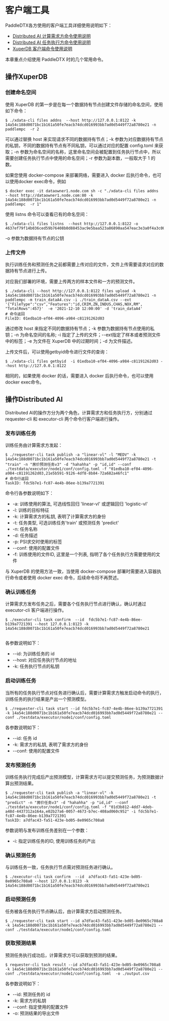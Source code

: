 # 客户端工具

PaddleDTX各方使用的客户端工具详细使用说明如下：

* [Distributed AI 计算需求方命令使用说明](https://github.com/PaddlePaddle/PaddleDTX/blob/master/dai/requester/cmd/README.md)
* [Distributed AI 任务执行方命令使用说明](https://github.com/PaddlePaddle/PaddleDTX/blob/master/dai/executor/cmd/README.md)
* [XuperDB 客户端命令使用说明](./../xdb/cmd/client/README.md)

本章重点介绍使用 PaddleDTX 时的几个常用命令。

## 操作XuperDB

### 创建命名空间

使用 XuperDB 的第一步是在每一个数据持有节点创建文件存储的命名空间，使用如下命令：

```
$ ./xdata-cli files addns  --host http://127.0.0.1:8122 -k 14a54c188d0071bc1b161a50fe7eacb74dcd016993bb7ad0d5449f72a8780e21 -n paddlempc  -r 2
```

可以通过替换 host 来实现请求不同的数据持有节点；-k 参数为对应数据持有节点的私钥，不同的数据持有节点有不同私钥，可以通过对应的配置 config.toml 来获取；-n 参数为命名空间的名称，这里命名空间会被配置到任务执行节点中，所以需要创建任务执行节点中使用的命名空间；-r 参数为副本数，一般取大于 1 的数。

如果您使用 docker-compose 来部署网络，需要进入 docker 后执行命令，也可以使用docker exec命令，例如

```
$ docker exec -it dataowner1.node.com sh -c "./xdata-cli files addns  --host http://dataowner1.node.com:80 -k 14a54c188d0071bc1b161a50fe7eacb74dcd016993bb7ad0d5449f72a8780e21 -n paddlempc  -r 1"
```

使用 listns 命令可以查看已有的命名空间：

```
$ ./xdata-cli files listns  --host http://127.0.0.1:8122 -o 4637ef79f14b036ced59b76408b0d88453ac9e5baa523a86890aa547eac3e3a0f4a3c005178f021c1b060d916f42082c18e1d57505cdaaeef106729e6442f4e5
```

-o 参数为数据持有节点的公钥

### 上传文件

执行训练任务和预测任务之前都需要上传对应的文件，文件上传需要请求对应的数据持有节点进行上传。

对应我们部署的环境，需要上传两方的样本文件和一方的预测文件。

```
$ ./xdata-cli --host http://127.0.0.1:8122 files upload -k 14a54c188d0071bc1b161a50fe7eacb74dcd016993bb7ad0d5449f72a8780e21 -n paddlempc -m train_dataA4.csv -i ./train_dataA.csv --ext '{"FileType":"csv","Features":"id,CRIM,ZN,INDUS,CHAS,NOX,RM", "TotalRows":457}'  -e '2021-12-10 12:00:00' -d 'train_dataA4'
# 命令返回
FileID: 01edba10-ef04-4096-a984-c81191262d03
```

通过修改 host 来指定不同的数据持有节点；-k 参数为数据持有节点使用的私钥；-n 为命名空间的名称; -i 指定了上传的文件；--ext指定了样本或者预测文件中的标签；-e 为文件在 XuperDB 中的过期时间；-d 为文件描述。

上传文件后，可以使用getbyid命令进行文件的查询：

```
$ ./xdata-cli files getbyid  -i 01edba10-ef04-4096-a984-c81191262d03 --host http://127.0.0.1:8122
```

相同的，如果使用 docker 的话，需要进入 docker 后执行命令，也可以使用docker exec命令。

## 操作Distributed AI

Distributed AI的操作方分为两个角色，计算需求方和任务执行方，分别通过 requester-cli 和 executor-cli 两个命令行客户端进行操作。

### 发布训练任务

训练任务由计算需求方发起：

```
$ ./requester-cli task publish -a "linear-vl" -l "MEDV" -k 14a54c188d0071bc1b161a50fe7eacb74dcd016993bb7ad0d5449f72a8780e21 -t "train" -n "房价预测任务v3" -d "hahahha" -p "id,id" --conf ./testdata/executor/node1/conf/config.toml -f "01edba10-ef04-4096-a984-c81191262d03,21e5b591-9126-4df8-8b84-72a682a46fc1"
# 命令行返回
TaskID: fdc5b7e1-fc87-4e4b-86ee-b139a7721391
```

命令行各参数说明如下：

* -a: 训练使用的算法, 可选线性回归 'linear-vl' 或逻辑回归 'logistic-vl'
* -l: 训练的目标特征
* -k: 计算需求方的私钥, 表明了计算需求方的身份
* -t: 任务类型, 可选训练任务'train' 或预测任务 'predict'
* -n: 任务名称
* -d: 任务描述
* -p: PSI求交时使用的标签
* --conf: 使用的配置文件
* -f: 训练使用的文件ID, 这里是一个列表, 指明了各个任务执行方需要使用的文件

与 XuperDB 的使用方法一致，当使用 docker-compose 部署时需要进入容器执行命令或者使用 docker exec 命令，后续命令将不再赘述。

### 确认训练任务

计算需求方发布任务之后，需要各个任务执行节点进行确认，确认时通过 executor-cli 客户端进行操作。

```
$ ./executor-cli task confirm  --id  fdc5b7e1-fc87-4e4b-86ee-b139a7721391 --host 127.0.0.1:8123 -k 14a54c188d0071bc1b161a50fe7eacb74dcd016993bb7ad0d5449f72a8780e21
 
```

各参数说明如下：
* --id: 为训练任务的 id
* --host: 对应任务执行节点的地址
* -k: 任务执行节点的私钥

### 启动训练任务

当所有的任务执行节点对任务进行确认后，需要计算需求方触发启动命令的执行，训练任务的执行结果是产出一个预测模型。

```
$ ./requester-cli task start --id fdc5b7e1-fc87-4e4b-86ee-b139a7721391 -k 14a54c188d0071bc1b161a50fe7eacb74dcd016993bb7ad0d5449f72a8780e21 --conf ./testdata/executor/node1/conf/config.toml
```

各参数说明如下：
* --id: 任务 id
* -k: 需求方的私钥, 表明了需求方的身份
* --conf: 使用的配置文件

### 发布预测任务

训练任务执行完成后产出预测模型，计算需求方可以提交预测任务，为预测数据计算出预测结果。

```
$ ./requester-cli task publish -a "linear-vl" -k 14a54c188d0071bc1b161a50fe7eacb74dcd016993bb7ad0d5449f72a8780e21 -t "predict" -n "房价任务v3" -d "hahahha" -p "id,id" --conf ./testdata/executor/node1/conf/config.toml -f "01d3b812-4dd7-4deb-a48d-4437312a164a,e02b27a6-0057-4673-b7ec-408ad060c952" -i fdc5b7e1-fc87-4e4b-86ee-b139a7721391
TaskID: a7dfac43-fa51-423e-bd05-8e0965c708a8
```

参数说明与发布训练任务差别在一个参数：
* -i: 指定训练任务的ID, 使用训练任务的产出

### 确认预测任务

与训练任务一致，任务执行节点需对预测任务进行确认。

```
$ ./executor-cli task confirm  --id  a7dfac43-fa51-423e-bd05-8e0965c708a8 --host 127.0.0.1:8123 -k 14a54c188d0071bc1b161a50fe7eacb74dcd016993bb7ad0d5449f72a8780e21
```

### 启动预测任务

任务被各任务执行节点确认后，由计算需求方启动预测任务。

```
$ ./requester-cli task start --id a7dfac43-fa51-423e-bd05-8e0965c708a8 -k 14a54c188d0071bc1b161a50fe7eacb74dcd016993bb7ad0d5449f72a8780e21 --conf ./testdata/executor/node1/conf/config.toml
```

### 获取预测结果

预测任务执行成功后，计算需求方可以获取到预测的结果。

```
$ requester-cli task result --id a7dfac43-fa51-423e-bd05-8e0965c708a8 -k 14a54c188d0071bc1b161a50fe7eacb74dcd016993bb7ad0d5449f72a8780e21 --conf ./testdata/executor/node1/conf/config.toml  -o ./output.csv
```

各参数说明如下：
* --id: 预测任务的 id
* -k: 需求方的私钥
* --conf: 指定使用的配置文件
* -o: 预测结果的导出文件







